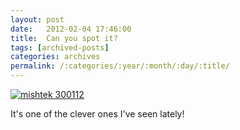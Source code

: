 ```yaml
---
layout: post
date:	2012-02-04 17:46:00
title:  Can you spot it?
tags: [archived-posts]
categories: archives
permalink: /:categories/:year/:month/:day/:title/
---
```

<a href="http://s1142.photobucket.com/albums/n611/allsrtspctrs/?action=view&amp;current=mishtek.jpg" target="_blank"><img src="http://i1142.photobucket.com/albums/n611/allsrtspctrs/mishtek.jpg" border="0" alt="mishtek 300112"></a>

It's one of the clever ones I've seen lately!
